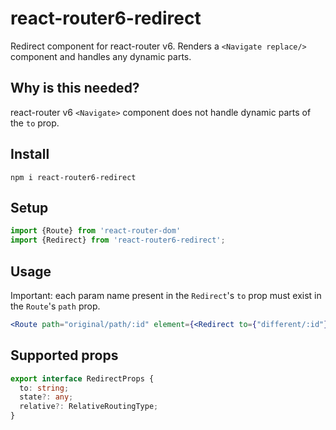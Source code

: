 # react-router6-redirect
Redirect component for react-router v6.
Renders a `<Navigate replace/>` component and handles any dynamic parts.

## Why is this needed?
react-router v6 `<Navigate>` component does not handle dynamic parts of the `to` prop.

## Install
```shell
npm i react-router6-redirect
```

## Setup
```js
import {Route} from 'react-router-dom'
import {Redirect} from 'react-router6-redirect'; 
```

## Usage
Important: each param name present in the `Redirect`'s `to` prop must exist in the `Route`'s `path` prop.
```jsx
<Route path="original/path/:id" element={<Redirect to={"different/:id"}/>}/>
```

## Supported props
```ts
export interface RedirectProps {
  to: string;
  state?: any;
  relative?: RelativeRoutingType;
}
```
